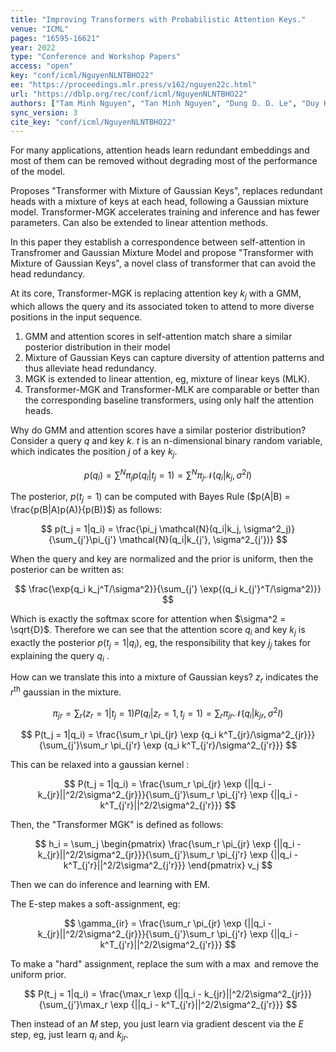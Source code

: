 ```yaml
---
title: "Improving Transformers with Probabilistic Attention Keys."
venue: "ICML"
pages: "16595-16621"
year: 2022
type: "Conference and Workshop Papers"
access: "open"
key: "conf/icml/NguyenNLNTBHO22"
ee: "https://proceedings.mlr.press/v162/nguyen22c.html"
url: "https://dblp.org/rec/conf/icml/NguyenNLNTBHO22"
authors: ["Tam Minh Nguyen", "Tan Minh Nguyen", "Dung D. D. Le", "Duy Khuong Nguyen", "Viet-Anh Tran", "Richard G. Baraniuk", "Nhat Ho", "Stanley J. Osher"]
sync_version: 3
cite_key: "conf/icml/NguyenNLNTBHO22"
---
```


For many applications, attention heads learn redundant embeddings and most of them can be removed without degrading most of the performance of the model.

Proposes "Transformer with Mixture of Gaussian Keys", replaces redundant heads with a mixture of keys at each head, following a Gaussian mixture model. Transformer-MGK accelerates training and inference and has fewer parameters. Can also be extended to linear attention methods.

In this paper they establish a correspondence between self-attention in Transfromer and Gaussian Mixture Model and propose "Transformer with Mixture of Gaussian Keys", a novel class of transformer that can avoid the head redundancy.

At its core, Transformer-MGK is replacing attention key $k_j$ with a GMM, which allows the query and its associated token to attend to more diverse positions in the input sequence.
 1. GMM and attention scores in self-attention match share a similar posterior distribution in their model
 2. Mixture of Gaussian Keys can capture diversity of attention patterns and thus alleviate head redundancy.
 3. MGK is extended to linear attention, eg, mixture of linear keys (MLK).
 4. Transformer-MGK and Transformer-MLK are comparable or better than the corresponding baseline transformers, using only half the attention heads.

Why do GMM and attention scores have a similar posterior distribution? Consider a query $q$ and key $k$. $t$ is an n-dimensional binary random variable, which indicates the position $j$ of a key $k_j$.

$$
p(q_i) = \sum^N \pi_j p(q_i|t_j = 1) = \sum^N \pi_j \mathcal{N}(q_i|k_j, \sigma^2I)
$$

The posterior, $p(t_j = 1)$ can be computed with Bayes Rule ($p(A|B) = \frac{p(B|A)p(A)}{p(B)}$) as follows:

$$
p(t_j = 1|q_i) = \frac{\pi_j \mathcal{N}(q_i|k_j, \sigma^2_j)}{\sum_{j'}\pi_{j'} \mathcal{N}(q_i|k_{j'}, \sigma^2_{j'})}
$$

When the query and key are normalized and the prior is uniform, then the posterior can be written as:

$$
\frac{\exp{q_i k_j^T/\sigma^2}}{\sum_{j'} \exp{(q_i k_{j'}^T/\sigma^2)}}
$$

Which is exactly the softmax score for attention when $\sigma^2 = \sqrt{D}$. Therefore we can see that the attention score $q_i$ and key $k_j$ is exactly the posterior $p(t_j = 1|q_i)$, eg, the responsibility that key $j_j$ takes for explaining the query $q_i$ .

How can we translate this into a mixture of Gaussian keys? $z_r$ indicates the $r^{\text{th}}$ gaussian in the mixture.

$$
\pi_{jr} = \sum_r (z_r = 1|t_j = 1)P(q_i|z_r = 1, t_j = 1) = \sum_r \pi_{jr} \mathcal{N}(q_i|k_{jr}, \sigma^2 I)
$$

$$
P(t_j = 1|q_i) = \frac{\sum_r \pi_{jr} \exp {q_i k^T_{jr}/\sigma^2_{jr}}}{\sum_{j'}\sum_r \pi_{j'r} \exp {q_i k^T_{j'r}/\sigma^2_{j'r}}}
$$

This can be relaxed into a gaussian kernel :

$$
P(t_j = 1|q_i) = \frac{\sum_r \pi_{jr} \exp {||q_i -  k_{jr}||^2/2\sigma^2_{jr}}}{\sum_{j'}\sum_r \pi_{j'r} \exp {||q_i - k^T_{j'r}||^2/2\sigma^2_{j'r}}}
$$

Then, the "Transformer MGK" is defined as follows:

$$
h_i = \sum_j \begin{pmatrix} \frac{\sum_r \pi_{jr} \exp {||q_i -  k_{jr}||^2/2\sigma^2_{jr}}}{\sum_{j'}\sum_r \pi_{j'r} \exp {||q_i - k^T_{j'r}||^2/2\sigma^2_{j'r}}} \end{pmatrix} v_j
$$

Then we can do inference and learning with EM.

The E-step makes a soft-assignment, eg:

$$
\gamma_{ir} = \frac{\sum_r \pi_{jr} \exp {||q_i -  k_{jr}||^2/2\sigma^2_{jr}}}{\sum_{j'}\sum_r \pi_{j'r} \exp {||q_i - k^T_{j'r}||^2/2\sigma^2_{j'r}}}
$$

To make a "hard" assignment, replace the sum with a $\max$ and remove the uniform prior.

$$
P(t_j = 1|q_i) = \frac{\max_r \exp {||q_i -  k_{jr}||^2/2\sigma^2_{jr}}}{\sum_{j'}\max_r \exp {||q_i - k^T_{j'r}||^2/2\sigma^2_{j'r}}}
$$

Then instead of an $M$ step, you just learn via gradient descent via the $E$ step, eg, just learn $q_i$ and $k_{jr}$.
